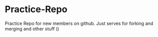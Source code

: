 # Practice-Repo
Practice Repo for new members on github. Just serves for forking and merging and other stuff ()

